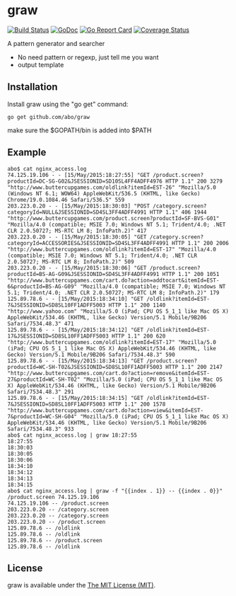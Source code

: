graw
====
[![Build Status](https://travis-ci.org/abo/graw.svg)](https://travis-ci.org/abo/graw)
[![GoDoc](https://godoc.org/github.com/abo/graw/patn?status.svg)](https://godoc.org/github.com/abo/graw/patn)
[![Go Report Card](https://goreportcard.com/badge/github.com/abo/graw)](https://goreportcard.com/report/github.com/abo/graw)
[![Coverage Status](https://coveralls.io/repos/github/abo/graw/badge.svg?branch=master)](https://coveralls.io/github/abo/graw?branch=master)

A pattern generator and searcher

* No need pattern or regexp, just tell me you want
* output template


Installation
------------

Install graw using the "go get" command:

    go get github.com/abo/graw

make sure the $GOPATH/bin is added into $PATH


Example
-------

    abo$ cat nginx_access.log
    74.125.19.106 - - [15/May/2015:18:27:55] "GET /product.screen?productId=DC-SG-G02&JSESSIONID=SD10SL4FF4ADFF4976 HTTP 1.1" 200 3279 "http://www.buttercupgames.com/oldlink?itemId=EST-26" "Mozilla/5.0 (Windows NT 6.1; WOW64) AppleWebKit/536.5 (KHTML, like Gecko) Chrome/19.0.1084.46 Safari/536.5" 559
    203.223.0.20 - - [15/May/2015:18:30:03] "POST /category.screen?categoryId=NULL&JSESSIONID=SD4SL3FF4ADFF4991 HTTP 1.1" 406 1944 "http://www.buttercupgames.com/product.screen?productId=SF-BVS-G01" "Mozilla/4.0 (compatible; MSIE 7.0; Windows NT 5.1; Trident/4.0; .NET CLR 2.0.50727; MS-RTC LM 8; InfoPath.2)" 417
    203.223.0.20 - - [15/May/2015:18:30:05] "GET /category.screen?categoryId=ACCESSORIES&JSESSIONID=SD4SL3FF4ADFF4991 HTTP 1.1" 200 2006 "http://www.buttercupgames.com/oldlink?itemId=EST-17" "Mozilla/4.0 (compatible; MSIE 7.0; Windows NT 5.1; Trident/4.0; .NET CLR 2.0.50727; MS-RTC LM 8; InfoPath.2)" 509
    203.223.0.20 - - [15/May/2015:18:30:06] "GET /product.screen?productId=BS-AG-G09&JSESSIONID=SD4SL3FF4ADFF4991 HTTP 1.1" 200 1051 "http://www.buttercupgames.com/cart.do?action=addtocart&itemId=EST-6&productId=BS-AG-G09" "Mozilla/4.0 (compatible; MSIE 7.0; Windows NT 5.1; Trident/4.0; .NET CLR 2.0.50727; MS-RTC LM 8; InfoPath.2)" 179
    125.89.78.6 - - [15/May/2015:18:34:10] "GET /oldlink?itemId=EST-7&JSESSIONID=SD8SL10FF1ADFF5003 HTTP 1.1" 200 1140 "http://www.yahoo.com" "Mozilla/5.0 (iPad; CPU OS 5_1_1 like Mac OS X) AppleWebKit/534.46 (KHTML, like Gecko) Version/5.1 Mobile/9B206 Safari/7534.48.3" 471
    125.89.78.6 - - [15/May/2015:18:34:12] "GET /oldlink?itemId=EST-17&JSESSIONID=SD8SL10FF1ADFF5003 HTTP 1.1" 200 620 "http://www.buttercupgames.com/oldlink?itemId=EST-17" "Mozilla/5.0 (iPad; CPU OS 5_1_1 like Mac OS X) AppleWebKit/534.46 (KHTML, like Gecko) Version/5.1 Mobile/9B206 Safari/7534.48.3" 590
    125.89.78.6 - - [15/May/2015:18:34:13] "GET /product.screen?productId=WC-SH-T02&JSESSIONID=SD8SL10FF1ADFF5003 HTTP 1.1" 200 2147 "http://www.buttercupgames.com/cart.do?action=remove&itemId=EST-27&productId=WC-SH-T02" "Mozilla/5.0 (iPad; CPU OS 5_1_1 like Mac OS X) AppleWebKit/534.46 (KHTML, like Gecko) Version/5.1 Mobile/9B206 Safari/7534.48.3" 291
    125.89.78.6 - - [15/May/2015:18:34:15] "GET /oldlink?itemId=EST-7&JSESSIONID=SD8SL10FF1ADFF5003 HTTP 1.1" 200 1578 "http://www.buttercupgames.com/cart.do?action=view&itemId=EST-7&productId=WC-SH-G04" "Mozilla/5.0 (iPad; CPU OS 5_1_1 like Mac OS X) AppleWebKit/534.46 (KHTML, like Gecko) Version/5.1 Mobile/9B206 Safari/7534.48.3" 933
    abo$ cat nginx_access.log | graw 18:27:55
    18:27:55
    18:30:03
    18:30:05
    18:30:06
    18:34:10
    18:34:12
    18:34:13
    18:34:15
    abo$ cat nginx_access.log | graw -f "{{index . 1}} -- {{index . 0}}" /product.screen 74.125.19.106
    74.125.19.106 -- /product.screen
    203.223.0.20 -- /category.screen
    203.223.0.20 -- /category.screen
    203.223.0.20 -- /product.screen
    125.89.78.6 -- /oldlink
    125.89.78.6 -- /oldlink
    125.89.78.6 -- /product.screen
    125.89.78.6 -- /oldlink


License
-------

graw is available under the [The MIT License (MIT)](https://opensource.org/licenses/MIT).    